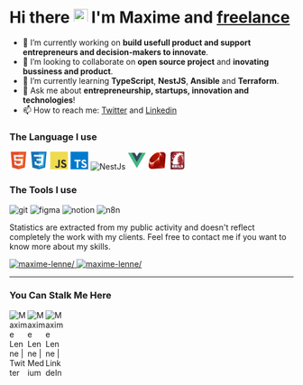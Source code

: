 # Hi there <img src="https://media.giphy.com/media/hvRJCLFzcasrR4ia7z/giphy.gif" width="25px" height="25px"> I'm Maxime and <a href="https://maxime-lenne.fr">freelance</a>

- 🔭 I’m currently working on  **build usefull product and support entrepreneurs and decision-makers to innovate**.
- 👯 I’m looking to collaborate on **open source project** and **inovating bussiness and product**.
- 🌱 I’m currently learning **TypeScript**, **NestJS**, **Ansible** and **Terraform**.
- 💬 Ask me about **entrepreneurship, startups, innovation and technologies**!
- 📫 How to reach me: <a href="https://twitter.com/intent/follow?screen_name=MaximeLenne">Twitter</a> and <a href="https://www.linkedin.com/in/maxime-lenne">Linkedin</a>


<!--
**maxime-lenne/maxime-lenne** is a ✨ _special_ ✨ repository because its `README.md` (this file) appears on your GitHub profile.

Here are some ideas to get you started:

- 🔭 I’m currently working on  **build usefull product and support entrepreneurs and decision-makers to innovate**.
- 🌱 I’m currently learning ...
- 👯 I’m looking to collaborate on ...
- 🤔 I’m looking for help with ...
- 💬 Ask me about ...
- 📫 How to reach me: ...
- 😄 Pronouns: ...
- ⚡ Fun fact: ...

# <img src="https://media.giphy.com/media/hvRJCLFzcasrR4ia7z/giphy.gif" width="25px" height="25px"> Hey, I'm glad to see you

- 🔭 I’m working on **cross-platform applications with React Native**.
- 🌱 I’m currently learning **TypeScript**, **GraphQL** and **TensorFlow.js**.
- 👨‍💻 All of my public speaking is available at [my talks page](https://davidl.fr/talks).
- 💬 Ask me about **React, React Native,** and **Automation Hacks** <a href="https://twitter.com/intent/follow?screen_name=flexbox_" target="_blank"> on Twitter!</a>

-->

### The Language I use

<p align="left">
  <img src="https://raw.githubusercontent.com/devicons/devicon/master/icons/html5/html5-original.svg" alt="html5" width="32" height="32"/>
  <img src="https://raw.githubusercontent.com/devicons/devicon/master/icons/css3/css3-original.svg" alt="css3" width="32" height="32"/>
  <img src="https://raw.githubusercontent.com/devicons/devicon/master/icons/javascript/javascript-original.svg" alt="javascript" width="32" height="32"/>
  <img src="https://raw.githubusercontent.com/devicons/devicon/master/icons/typescript/typescript-original.svg" alt="typescript" width="32" height="32"/>
  <img src="https://cdn.jsdelivr.net/gh/devicons/devicon@latest/icons/nestjs/nestjs-original.svg" alt="NestJs" width="32" height="32"/>
  <img src="https://raw.githubusercontent.com/devicons/devicon/master/icons/vuejs/vuejs-original.svg" alt="vue" width="32" height="32"/>
  <img src="https://raw.githubusercontent.com/devicons/devicon/master/icons/ruby/ruby-original.svg" alt="ruby" width="32" height="32"/>
  <img src="https://raw.githubusercontent.com/devicons/devicon/master/icons/rails/rails-original-wordmark.svg" alt="rails" width="32" height="32"/>
</p>

### The Tools I use

<p align="left">
  <img src="https://www.vectorlogo.zone/logos/git-scm/git-scm-icon.svg" alt="git" width="32" height="32"/>
  <img src="https://www.vectorlogo.zone/logos/figma/figma-icon.svg" alt="figma" width="32" height="32"/>
  <img src="https://upload.vectorlogo.zone/logos/notionso/images/d9327abc-21be-4790-8a5f-752d9c12e33d.svg" alt="notion" width="32" height="32"/>
  <img src="https://upload.vectorlogo.zone/logos/n8nio/images/b751b1e9-f500-4b33-b8b1-3b8126059c0c.svg" alt="n8n" width="32" height="32"/>
</p>

<p>Statistics are extracted from my public activity and doesn't reflect completely the work with my clients. Feel free to contact me if you want to know more about my skills.</p>

<a href="https://github.com/maxime-lenne/">
  <img src="https://github-readme-stats.vercel.app/api?username=maxime-lenne&count_private=true&show_icons=true&theme=buefy" alt="maxime-lenne/" />
  <img src="https://github-readme-stats.vercel.app/api/top-langs/?username=maxime-lenne&count_private=true&layout=compact&hide=html&theme=buefy" alt="maxime-lenne/" />
</a>

<hr />

### You Can Stalk Me Here

<a href="https://twitter.com/intent/follow?screen_name=MaximeLenne">
  <img src="https://cdn.jsdelivr.net/gh/devicons/devicon/icons/twitter/twitter-original.svg" align="left" alt="Maxime Lenne | Twitter" width="32" />
</a>
<a href="https://medium.com/@MaximeLenne">
  <img src="https://www.vectorlogo.zone/logos/medium/medium-tile.svg" align="left" alt="Maxime Lenne | Medium" width="32" />
</a>
<a href="https://www.linkedin.com/in/maxime-lenne">
  <img src="https://cdn.jsdelivr.net/gh/devicons/devicon/icons/linkedin/linkedin-original.svg" align="left" alt="Maxime Lenne | LinkdeIn" width="32" />
</a>
